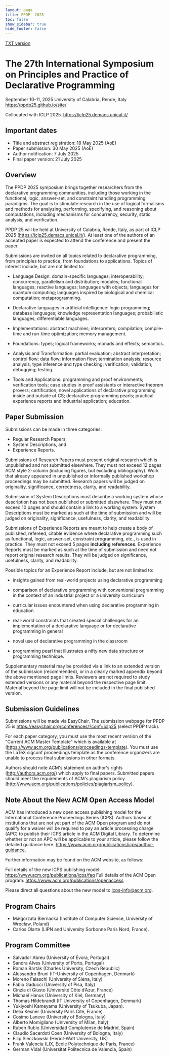 ```yaml
---
layout: page
title: PPDP  2025
toc: false
show_sidebar: true
hide_footer: false
---
```


[TXT version](./cfp.txt)

# The 27th International Symposium on Principles and Practice of Declarative Programming


September 10-11, 2025 
University of Calabria, Rende, Italy
https://ppdp25.github.io/site/

Collocated with ICLP 2025.
https://iclp25.demacs.unical.it/

## Important dates

- Title and abstract registration: 18 May 2025 (AoE)
- Paper submission: 30 May 2025 (AoE)
- Author notification: 7 July 2025
- Final paper version: 21 July 2025

## Overview

The PPDP 2025 symposium brings together researchers from the declarative
programming communities, including those working in the functional, logic,
answer-set, and constraint handling programming paradigms. The goal is to
stimulate research in the use of logical formalisms and methods for analyzing,
performing, specifying, and reasoning about computations, including mechanisms
for concurrency, security, static analysis, and verification.

PPDP 25 will be held at University of Calabria, Rende, Italy, as part of ICLP
2025 (https://iclp25.demacs.unical.it/). At least one of the authors of an
accepted paper is expected to attend the conference and present the paper.

Submissions are invited on all topics related to declarative programming, from
principles to practice, from foundations to applications. Topics of interest
include, but are not limited to:

- Language Design: domain-specific languages; interoperability; concurrency,
  parallelism and distribution; modules; functional languages; reactive
  languages; languages with objects; languages for quantum computing; languages
  inspired by biological and chemical computation; metaprogramming.

- Declarative languages in artificial intelligence: logic programming; database
  languages; knowledge representation languages; probabilistic languages;
  differentiable languages.

- Implementations: abstract machines; interpreters; compilation; compile-time
  and run-time optimization; memory management.

- Foundations: types; logical frameworks; monads and effects; semantics.

- Analysis and Transformation: partial evaluation; abstract interpretation;
  control flow; data flow; information flow; termination analysis; resource
  analysis; type inference and type checking; verification; validation;
  debugging; testing.

- Tools and Applications: programming and proof environments; verification
  tools; case studies in proof assistants or interactive theorem provers;
  certification; novel applications of declarative programming inside and
  outside of CS; declarative programming pearls; practical experience reports
  and industrial application; education.

## Paper Submission 

Submissions can be made in three categories:

- Regular Research Papers,
- System Descriptions, and
- Experience Reports.

Submissions of Research Papers must present original research which is
unpublished and not submitted elsewhere. They must not exceed 12 pages ACM
style 2-column (including figures, but excluding bibliography). Work that
already appeared in unpublished or informally published workshop proceedings
may be submitted. Research papers will be judged on originality, significance,
correctness, clarity, and readability.

Submission of System Descriptions must describe a working system whose
description has not been published or submitted elsewhere. They must not exceed
10 pages and should contain a link to a working system. System Descriptions
must be marked as such at the time of submission and will be judged on
originality, significance, usefulness, clarity, and readability.

Submissions of Experience Reports are meant to help create a body of published,
refereed, citable evidence where declarative programming such as functional,
logic, answer-set, constraint programming, etc., is used in practice. They must
not exceed 5 pages **including references**. Experience Reports must be marked
as such at the time of submission and need not report original research
results. They will be judged on significance, usefulness, clarity, and
readability.

Possible topics for an Experience Report include, but are not limited to:

- insights gained from real-world projects using declarative programming

- comparison of declarative programming with conventional programming in the
  context of an industrial project or a university curriculum

- curricular issues encountered when using declarative programming in education

- real-world constraints that created special challenges for an implementation
  of a declarative language or for declarative programming in general

- novel use of declarative programming in the classroom

- programming pearl that illustrates a nifty new data structure or programming
  technique.

Supplementary material may be provided via a link to an extended version of the
submission (recommended), or in a clearly marked appendix beyond the above
mentioned page limits. Reviewers are not required to study extended versions or
any material beyond the respective page limit. Material beyond the page limit
will not be included in the final published version.

## Submission Guidelines

Submissions will be made via EasyChair. The submission webpage for PPDP 25 is
https://easychair.org/conferences/?conf=iclp25 (select PPDP track).

For each paper category, you must use the most recent version of the "Current
ACM Master Template" which is available at
(https://www.acm.org/publications/proceedings-template). You must use the LaTeX
sigconf proceedings template as the conference organizers are unable to process
final submissions in other formats.

Authors should note ACM's statement on author's rights
(http://authors.acm.org/) which apply to final papers. Submitted papers should
meet the requirements of ACM's plagiarism policy
(http://www.acm.org/publications/policies/plagiarism_policy).

## Note About the New ACM Open Access Model

ACM has introduced a new open access publishing model for the International
Conference Proceedings Series (ICPS). Authors based at institutions that are
not yet part of the ACM Open program and do not qualify for a waiver will be
required to pay an article processing charge (APC) to publish their ICPS
article in the ACM Digital Library. To determine whether or not an APC will be
applicable to your article, please follow the detailed guidance here:
https://www.acm.org/publications/icps/author-guidance.

Further information may be found on the ACM website, as follows:

Full details of the new ICPS publishing model: https://www.acm.org/publications/icps/faq
Full details of the ACM Open program: https://www.acm.org/publications/openaccess

Please direct all questions about the new model to icps-info@acm.org.


## Program Chairs

- Małgorzata Biernacka (Institute of Computer Science, University of Wrocław, Poland)
- Carlos Olarte (LIPN and University Sorbonne Paris Nord, France).

## Program Committee

- Salvador Abreu (University of Évora, Portugal)
- Sandra Alves (University of Porto, Portugal)
- Roman Barták (Charles University, Czech Republic)
- Alessandro Bruni (IT-University of Copenhagen, Denmark)
- Moreno Falaschi (University of Siena, Italy)
- Fabio Gaducci (University of Pisa, Italy)
- Cinzia di Giusto (Université Côte d’Azur, France)
- Michael Hanus (University of Kiel, Germany)
- Thomas Hildebrandt (IT University of Copenhagen, Denmark)
- Yukiyoshi Kameyama (University of Tsukuba, Japan). 
- Delia Kesner (University Paris Cité, France)
- Cosimo Laneve (University of Bologna, Italy)
- Alberto Momigliano (University of Milan, Italy)
- Ruben Rubio (Universidad Complutense de Madrid, Spain)
- Claudio Sacerdoti Coen (University of Bologna, Italy)
- Filip Sieczkowski (Heriot-Watt University, UK)
- Frank Valencia (LIX, École Polytechnique de Paris, France)
- German Vidal (Universitat Politecnica de Valencia, Spain)
